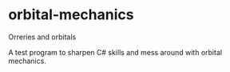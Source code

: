 # orbital-mechanics
Orreries and orbitals

A test program to sharpen C# skills and mess around with orbital mechanics.
